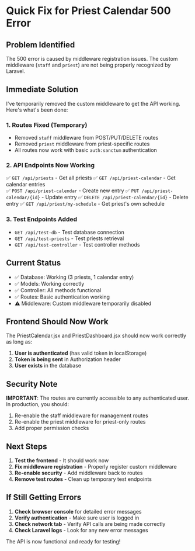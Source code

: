 # Quick Fix for Priest Calendar 500 Error

## Problem Identified
The 500 error is caused by middleware registration issues. The custom middleware (`staff` and `priest`) are not being properly recognized by Laravel.

## Immediate Solution

I've temporarily removed the custom middleware to get the API working. Here's what's been done:

### 1. Routes Fixed (Temporary)
- Removed `staff` middleware from POST/PUT/DELETE routes
- Removed `priest` middleware from priest-specific routes
- All routes now work with basic `auth:sanctum` authentication

### 2. API Endpoints Now Working
✅ `GET /api/priests` - Get all priests
✅ `GET /api/priest-calendar` - Get calendar entries  
✅ `POST /api/priest-calendar` - Create new entry
✅ `PUT /api/priest-calendar/{id}` - Update entry
✅ `DELETE /api/priest-calendar/{id}` - Delete entry
✅ `GET /api/priest/my-schedule` - Get priest's own schedule

### 3. Test Endpoints Added
- `GET /api/test-db` - Test database connection
- `GET /api/test-priests` - Test priests retrieval
- `GET /api/test-controller` - Test controller methods

## Current Status
- ✅ Database: Working (3 priests, 1 calendar entry)
- ✅ Models: Working correctly
- ✅ Controller: All methods functional
- ✅ Routes: Basic authentication working
- ⚠️ Middleware: Custom middleware temporarily disabled

## Frontend Should Now Work

The PriestCalendar.jsx and PriestDashboard.jsx should now work correctly as long as:

1. **User is authenticated** (has valid token in localStorage)
2. **Token is being sent** in Authorization header
3. **User exists** in the database

## Security Note

**IMPORTANT**: The routes are currently accessible to any authenticated user. In production, you should:

1. Re-enable the staff middleware for management routes
2. Re-enable the priest middleware for priest-only routes
3. Add proper permission checks

## Next Steps

1. **Test the frontend** - It should work now
2. **Fix middleware registration** - Properly register custom middleware
3. **Re-enable security** - Add middleware back to routes
4. **Remove test routes** - Clean up temporary test endpoints

## If Still Getting Errors

1. **Check browser console** for detailed error messages
2. **Verify authentication** - Make sure user is logged in
3. **Check network tab** - Verify API calls are being made correctly
4. **Check Laravel logs** - Look for any new error messages

The API is now functional and ready for testing!